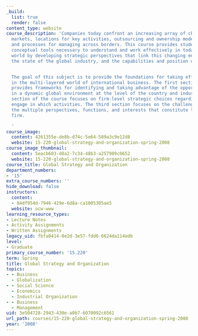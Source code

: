 ```yaml
---
_build:
  list: true
  render: false
content_type: website
course_description: 'Companies today confront an increasing array of choices regarding
  markets, locations for key activities, outsourcing and ownership modes, and organization
  and processes for managing across borders. This course provides students with the
  conceptual tools necessary to understand and work effectively in today''s interconnected
  world by developing strategic perspectives that link this changing environment,
  the state of the global industry, and the capabilities and position of the firm.


  The goal of this subject is to provide the foundations for taking effective action
  in the multi-layered world of international business. The first section of the course
  provides frameworks for identifying and taking advantage of the opportunities presented
  in a dynamic global environment at the level of the country and industry. The second
  section of the course focuses on firm-level strategic choices regarding where to
  engage in which activities. The third section focuses on the challenges of integrating
  the multiple perspectives, functions, and interests that constitute the multinational
  firm.

  '
course_image:
  content: 4261355e-de8b-d74c-5e64-589a3c9e12d8
  website: 15-220-global-strategy-and-organization-spring-2008
course_image_thumbnail:
  content: 5eacb603-d8a2-7c34-48b3-a257909c0652
  website: 15-220-global-strategy-and-organization-spring-2008
course_title: Global Strategy and Organization
department_numbers:
- '15'
extra_course_numbers: ''
hide_download: false
instructors:
  content:
  - 84df954d-7946-429e-6d8a-ca1005305ae5
  website: ocw-www
learning_resource_types:
- Lecture Notes
- Activity Assignments
- Written Assignments
legacy_uid: fbfa0414-0e2d-3e57-fdd6-6624da114edb
level:
- Graduate
primary_course_number: '15.220'
term: Spring
title: Global Strategy and Organization
topics:
- - Business
  - Globalization
- - Social Science
  - Economics
  - Industrial Organization
- - Business
  - Management
uid: 3e504728-2943-430e-a0b7-6070092c6561
url_path: courses/15-220-global-strategy-and-organization-spring-2008
year: '2008'
---
```

